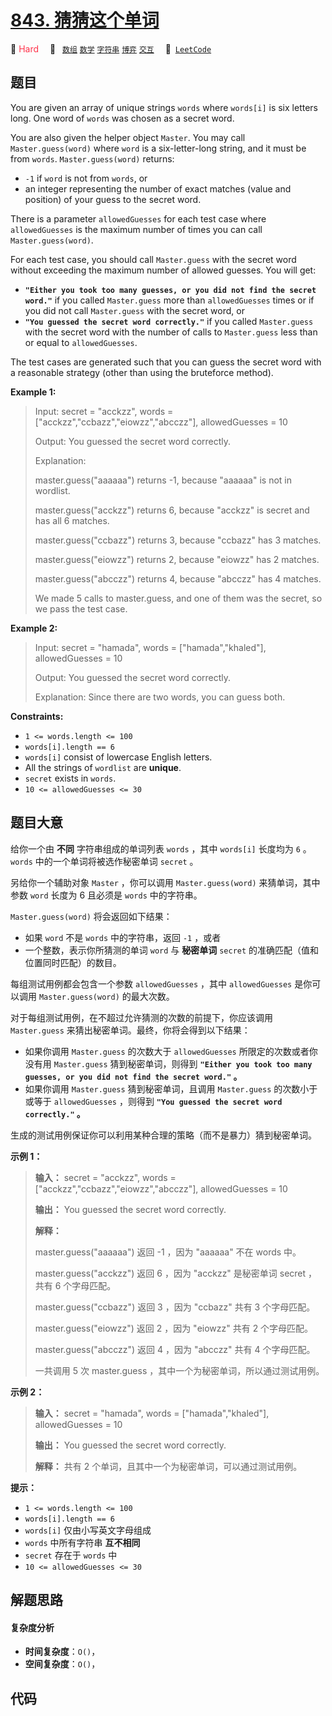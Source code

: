 # [843. 猜猜这个单词](https://leetcode.com/problems/guess-the-word)

🔴 <font color=#ff334b>Hard</font>&emsp; 🔖&ensp; [`数组`](/leetcode/outline/tag/array.md) [`数学`](/leetcode/outline/tag/math.md) [`字符串`](/leetcode/outline/tag/string.md) [`博弈`](/leetcode/outline/tag/game-theory.md) [`交互`](/leetcode/outline/tag/interactive.md)&emsp; 🔗&ensp;[`LeetCode`](https://leetcode.com/problems/guess-the-word)

## 题目

You are given an array of unique strings `words` where `words[i]` is six
letters long. One word of `words` was chosen as a secret word.

You are also given the helper object `Master`. You may call
`Master.guess(word)` where `word` is a six-letter-long string, and it must be
from `words`. `Master.guess(word)` returns:

  * `-1` if `word` is not from `words`, or
  * an integer representing the number of exact matches (value and position) of your guess to the secret word.

There is a parameter `allowedGuesses` for each test case where
`allowedGuesses` is the maximum number of times you can call
`Master.guess(word)`.

For each test case, you should call `Master.guess` with the secret word
without exceeding the maximum number of allowed guesses. You will get:

  * **`"Either you took too many guesses, or you did not find the secret word."`** if you called `Master.guess` more than `allowedGuesses` times or if you did not call `Master.guess` with the secret word, or
  * **`"You guessed the secret word correctly."`** if you called `Master.guess` with the secret word with the number of calls to `Master.guess` less than or equal to `allowedGuesses`.

The test cases are generated such that you can guess the secret word with a
reasonable strategy (other than using the bruteforce method).



**Example 1:**

> Input: secret = "acckzz", words = ["acckzz","ccbazz","eiowzz","abcczz"], allowedGuesses = 10
> 
> Output: You guessed the secret word correctly.
> 
> Explanation:
> 
> master.guess("aaaaaa") returns -1, because "aaaaaa" is not in wordlist.
> 
> master.guess("acckzz") returns 6, because "acckzz" is secret and has all 6 matches.
> 
> master.guess("ccbazz") returns 3, because "ccbazz" has 3 matches.
> 
> master.guess("eiowzz") returns 2, because "eiowzz" has 2 matches.
> 
> master.guess("abcczz") returns 4, because "abcczz" has 4 matches.
> 
> We made 5 calls to master.guess, and one of them was the secret, so we pass the test case.

**Example 2:**

> Input: secret = "hamada", words = ["hamada","khaled"], allowedGuesses = 10
> 
> Output: You guessed the secret word correctly.
> 
> Explanation: Since there are two words, you can guess both.

**Constraints:**

  * `1 <= words.length <= 100`
  * `words[i].length == 6`
  * `words[i]` consist of lowercase English letters.
  * All the strings of `wordlist` are **unique**.
  * `secret` exists in `words`.
  * `10 <= allowedGuesses <= 30`


## 题目大意

给你一个由 **不同** 字符串组成的单词列表 `words` ，其中 `words[i]` 长度均为 `6` 。`words`
中的一个单词将被选作秘密单词 `secret` 。

另给你一个辅助对象 `Master` ，你可以调用 `Master.guess(word)` 来猜单词，其中参数 `word` 长度为 6 且必须是
`words` 中的字符串。

`Master.guess(word)` 将会返回如下结果：

  * 如果 `word` 不是 `words` 中的字符串，返回 `-1` ，或者
  * 一个整数，表示你所猜测的单词 `word` 与 **秘密单词**  `secret` 的准确匹配（值和位置同时匹配）的数目。

每组测试用例都会包含一个参数 `allowedGuesses` ，其中 `allowedGuesses` 是你可以调用
`Master.guess(word)` 的最大次数。

对于每组测试用例，在不超过允许猜测的次数的前提下，你应该调用 `Master.guess` 来猜出秘密单词。最终，你将会得到以下结果：

  * 如果你调用 `Master.guess` 的次数大于 `allowedGuesses` 所限定的次数或者你没有用 `Master.guess` 猜到秘密单词，则得到 **`"Either you took too many guesses, or you did not find the secret word."` 。**
  * 如果你调用 `Master.guess` 猜到秘密单词，且调用 `Master.guess` 的次数小于或等于 `allowedGuesses` ，则得到 **`"You guessed the secret word correctly."` 。**

生成的测试用例保证你可以利用某种合理的策略（而不是暴力）猜到秘密单词。



**示例 1：**

> 
> 
> 
> 
> 
> **输入：** secret = "acckzz", words = ["acckzz","ccbazz","eiowzz","abcczz"], allowedGuesses = 10
> 
> **输出：** You guessed the secret word correctly.
> 
> **解释：**
> 
> master.guess("aaaaaa") 返回 -1 ，因为 "aaaaaa" 不在 words 中。
> 
> master.guess("acckzz") 返回 6 ，因为 "acckzz" 是秘密单词 secret ，共有 6 个字母匹配。
> 
> master.guess("ccbazz") 返回 3 ，因为 "ccbazz" 共有 3 个字母匹配。
> 
> master.guess("eiowzz") 返回 2 ，因为 "eiowzz" 共有 2 个字母匹配。
> 
> master.guess("abcczz") 返回 4 ，因为 "abcczz" 共有 4 个字母匹配。
> 
> 一共调用 5 次 master.guess ，其中一个为秘密单词，所以通过测试用例。
> 
> 

**示例 2：**

> 
> 
> 
> 
> 
> **输入：** secret = "hamada", words = ["hamada","khaled"], allowedGuesses = 10
> 
> **输出：** You guessed the secret word correctly.
> 
> **解释：** 共有 2 个单词，且其中一个为秘密单词，可以通过测试用例。



**提示：**

  * `1 <= words.length <= 100`
  * `words[i].length == 6`
  * `words[i]` 仅由小写英文字母组成
  * `words` 中所有字符串 **互不相同**
  * `secret` 存在于 `words` 中
  * `10 <= allowedGuesses <= 30`


## 解题思路

#### 复杂度分析

- **时间复杂度**：`O()`，
- **空间复杂度**：`O()`，

## 代码

```javascript

```